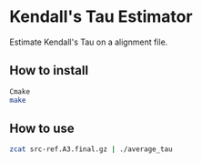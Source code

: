 Kendall's Tau Estimator
=====================


Estimate Kendall's Tau on a alignment file.

How to install
---

```bash
Cmake
make
```

How to use
---

```bash
zcat src-ref.A3.final.gz | ./average_tau
```
